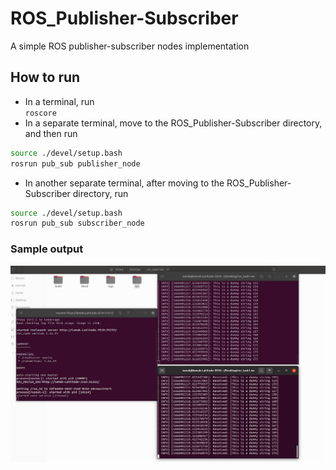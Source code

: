 # ROS_Publisher-Subscriber
A simple ROS publisher-subscriber nodes implementation

## How to run
- In a terminal, run  
`roscore`    
- In a separate terminal, move to the ROS_Publisher-Subscriber directory, and then run
```bash
source ./devel/setup.bash
rosrun pub_sub publisher_node
 ```
 - In another separate terminal, after moving to the ROS_Publisher-Subscriber directory, run
 ```bash
 source ./devel/setup.bash
 rosrun pub_sub subscriber_node
 ```
   
 ### Sample output
 <img src="images/sample_output.png">
